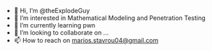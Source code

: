 - 👋 Hi, I’m @theExplodeGuy
- 👀 I’m interested in Mathematical Modeling and Penetration Testing
- 🌱 I’m currently learning pwn
- 💞️ I’m looking to collaborate on ...
- 📫 How to reach on marios.stavrou04@gmail.com
